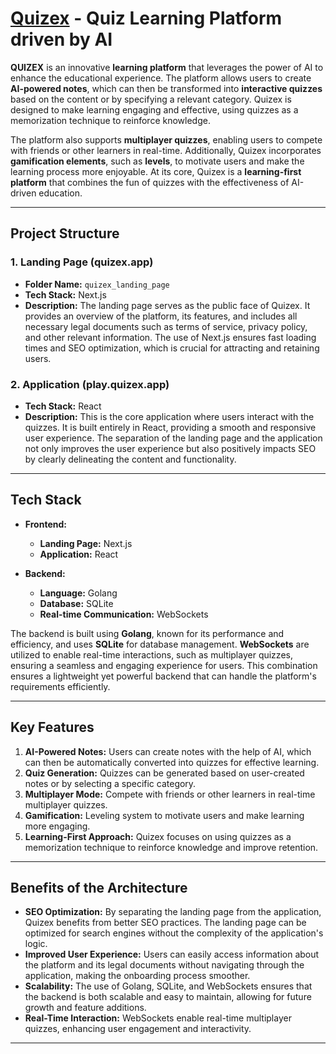 # [Quizex](https://quizex.app) - Quiz Learning Platform driven by AI

**QUIZEX** is an innovative **learning platform** that leverages the power of AI to enhance the educational experience. The platform allows users to create **AI-powered notes**, which can then be transformed into **interactive quizzes** based on the content or by specifying a relevant category. Quizex is designed to make learning engaging and effective, using quizzes as a memorization technique to reinforce knowledge.

The platform also supports **multiplayer quizzes**, enabling users to compete with friends or other learners in real-time. Additionally, Quizex incorporates **gamification elements**, such as **levels**, to motivate users and make the learning process more enjoyable. At its core, Quizex is a **learning-first platform** that combines the fun of quizzes with the effectiveness of AI-driven education.

---

## Project Structure

### 1. **Landing Page (quizex.app)**

- **Folder Name:** `quizex_landing_page`
- **Tech Stack:** Next.js
- **Description:** The landing page serves as the public face of Quizex. It provides an overview of the platform, its features, and includes all necessary legal documents such as terms of service, privacy policy, and other relevant information. The use of Next.js ensures fast loading times and SEO optimization, which is crucial for attracting and retaining users.

### 2. **Application (play.quizex.app)**

- **Tech Stack:** React
- **Description:** This is the core application where users interact with the quizzes. It is built entirely in React, providing a smooth and responsive user experience. The separation of the landing page and the application not only improves the user experience but also positively impacts SEO by clearly delineating the content and functionality.

---

## Tech Stack

- **Frontend:**

  - **Landing Page:** Next.js
  - **Application:** React

- **Backend:**
  - **Language:** Golang
  - **Database:** SQLite
  - **Real-time Communication:** WebSockets

The backend is built using **Golang**, known for its performance and efficiency, and uses **SQLite** for database management. **WebSockets** are utilized to enable real-time interactions, such as multiplayer quizzes, ensuring a seamless and engaging experience for users. This combination ensures a lightweight yet powerful backend that can handle the platform's requirements efficiently.

---

## Key Features

1. **AI-Powered Notes:** Users can create notes with the help of AI, which can then be automatically converted into quizzes for effective learning.
2. **Quiz Generation:** Quizzes can be generated based on user-created notes or by selecting a specific category.
3. **Multiplayer Mode:** Compete with friends or other learners in real-time multiplayer quizzes.
4. **Gamification:** Leveling system to motivate users and make learning more engaging.
5. **Learning-First Approach:** Quizex focuses on using quizzes as a memorization technique to reinforce knowledge and improve retention.

---

## Benefits of the Architecture

- **SEO Optimization:** By separating the landing page from the application, Quizex benefits from better SEO practices. The landing page can be optimized for search engines without the complexity of the application's logic.
- **Improved User Experience:** Users can easily access information about the platform and its legal documents without navigating through the application, making the onboarding process smoother.
- **Scalability:** The use of Golang, SQLite, and WebSockets ensures that the backend is both scalable and easy to maintain, allowing for future growth and feature additions.
- **Real-Time Interaction:** WebSockets enable real-time multiplayer quizzes, enhancing user engagement and interactivity.

---
